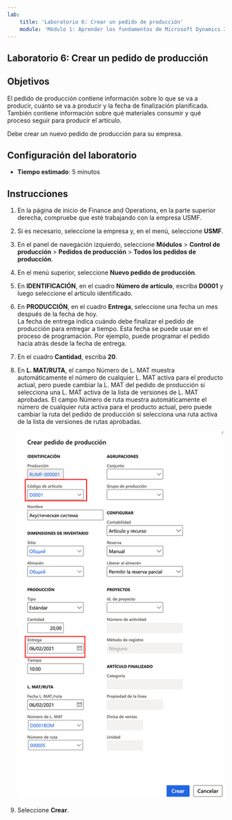 ```yaml
---
lab:
    title: 'Laboratorio 6: Crear un pedido de producción'
    module: 'Módulo 1: Aprender los fundamentos de Microsoft Dynamics 365 Supply Chain Management'
---
```


## Laboratorio 6: Crear un pedido de producción

## Objetivos

El pedido de producción contiene información sobre lo que se va a producir, cuánto se va a producir y la fecha de finalización planificada. También contiene información sobre qué materiales consumir y qué proceso seguir para producir el artículo.

Debe crear un nuevo pedido de producción para su empresa.

## Configuración del laboratorio

   - **Tiempo estimado**: 5 minutos

## Instrucciones

1. En la página de inicio de Finance and Operations, en la parte superior derecha, compruebe que esté trabajando con la empresa USMF.

1. Si es necesario, seleccione la empresa y, en el menú, seleccione **USMF**.

1. En el panel de navegación izquierdo, seleccione **Módulos** > **Control de producción** > **Pedidos de producción** > **Todos los pedidos de producción**.

1. En el menú superior, seleccione **Nuevo pedido de producción**.

1. En **IDENTIFICACIÓN**, en el cuadro **Número de artículo**, escriba **D0001** y luego seleccione el artículo identificado.

1. En **PRODUCCIÓN**, en el cuadro **Entrega**, seleccione una fecha un mes después de la fecha de hoy.  
    La fecha de entrega indica cuándo debe finalizar el pedido de producción para entregar a tiempo. Esta fecha se puede usar en el proceso de programación. Por ejemplo, puede programar el pedido hacia atrás desde la fecha de entrega.

1. En el cuadro **Cantidad**, escriba **20**.

1. En **L. MAT/RUTA**, el campo Número de L. MAT muestra automáticamente el número de cualquier L. MAT activa para el producto actual, pero puede cambiar la L. MAT del pedido de producción si selecciona una L. MAT activa de la lista de versiones de L. MAT aprobadas. El campo Número de ruta muestra automáticamente el número de cualquier ruta activa para el producto actual, pero puede cambiar la ruta del pedido de producción si selecciona una ruta activa de la lista de versiones de rutas aprobadas.

    ![Imagen de pantalla que muestra el panel completo de Crear pedido de producción](./media/lp1-m4-new-production-order-pane.png)

1. Seleccione **Crear**.
